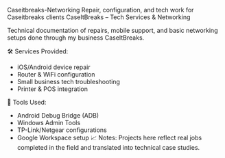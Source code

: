 Caseitbreaks-Networking
Repair, configuration, and tech work for Caseitbreaks clients
CaseItBreaks – Tech Services & Networking

Technical documentation of repairs, mobile support, and basic networking setups done through my business CaseItBreaks.

 🛠️ Services Provided:
- iOS/Android device repair
- Router & WiFi configuration
- Small business tech troubleshooting
- Printer & POS integration

🔧 Tools Used:
- Android Debug Bridge (ADB)
- Windows Admin Tools
- TP-Link/Netgear configurations
- Google Workspace setup
 📈 Notes:
Projects here reflect real jobs completed in the field and translated into technical case studies.
